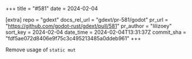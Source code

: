 +++
title = "#581"
date = 2024-02-04

[extra]
repo = "gdext"
docs_rel_url = "gdext/pr-581/godot"
pr_url = "https://github.com/godot-rust/gdext/pull/581"
pr_author = "lilizoey"
sort_key = 2024-02-04
date_time = 2024-02-04T13:31:37Z
commit_sha = "fdf5ae072d8406e9f75c3c495213485a0ddeb961"
+++

Remove usage of `static mut`

